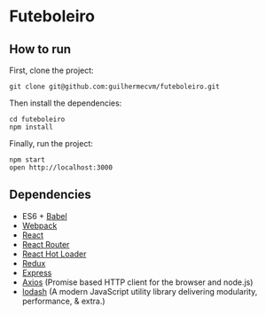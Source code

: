 # Futeboleiro

## How to run

First, clone the project:

```
git clone git@github.com:guilhermecvm/futeboleiro.git
```

Then install the dependencies:

```
cd futeboleiro
npm install
```

Finally, run the project:

```
npm start
open http://localhost:3000
```

## Dependencies
- ES6 + [Babel](https://babeljs.io)
- [Webpack](https://webpack.github.io)
- [React](https://github.com/facebook/react)
- [React Router](https://github.com/reactjs/react-router)
- [React Hot Loader](https://github.com/gaearon/react-hot-loader)
- [Redux](https://github.com/reactjs/redux)
- [Express](http://expressjs.com)
- [Axios](https://github.com/mzabriskie/axios) (Promise based HTTP client for the browser and node.js)
- [lodash](https://lodash.com) (A modern JavaScript utility library delivering modularity, performance, & extra.)
